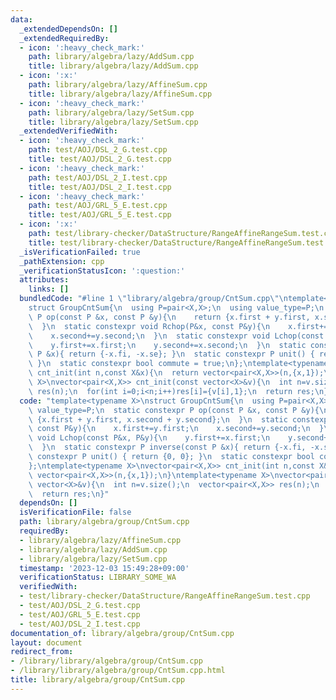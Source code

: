 ```yaml
---
data:
  _extendedDependsOn: []
  _extendedRequiredBy:
  - icon: ':heavy_check_mark:'
    path: library/algebra/lazy/AddSum.cpp
    title: library/algebra/lazy/AddSum.cpp
  - icon: ':x:'
    path: library/algebra/lazy/AffineSum.cpp
    title: library/algebra/lazy/AffineSum.cpp
  - icon: ':heavy_check_mark:'
    path: library/algebra/lazy/SetSum.cpp
    title: library/algebra/lazy/SetSum.cpp
  _extendedVerifiedWith:
  - icon: ':heavy_check_mark:'
    path: test/AOJ/DSL_2_G.test.cpp
    title: test/AOJ/DSL_2_G.test.cpp
  - icon: ':heavy_check_mark:'
    path: test/AOJ/DSL_2_I.test.cpp
    title: test/AOJ/DSL_2_I.test.cpp
  - icon: ':heavy_check_mark:'
    path: test/AOJ/GRL_5_E.test.cpp
    title: test/AOJ/GRL_5_E.test.cpp
  - icon: ':x:'
    path: test/library-checker/DataStructure/RangeAffineRangeSum.test.cpp
    title: test/library-checker/DataStructure/RangeAffineRangeSum.test.cpp
  _isVerificationFailed: true
  _pathExtension: cpp
  _verificationStatusIcon: ':question:'
  attributes:
    links: []
  bundledCode: "#line 1 \"library/algebra/group/CntSum.cpp\"\ntemplate<typename X>\n\
    struct GroupCntSum{\n  using P=pair<X,X>;\n  using value_type=P;\n  static constexpr\
    \ P op(const P &x, const P &y){\n    return {x.first + y.first, x.second + y.second};\n\
    \  }\n  static constexpr void Rchop(P&x, const P&y){\n    x.first+=y.first;\n\
    \    x.second+=y.second;\n  }\n  static constexpr void Lchop(const P&x, P&y){\n\
    \    y.first+=x.first;\n    y.second+=x.second;\n  }\n  static constexpr P inverse(const\
    \ P &x){ return {-x.fi, -x.se}; }\n  static constexpr P unit() { return {0, 0};\
    \ }\n  static constexpr bool commute = true;\n};\ntemplate<typename X>\nvector<pair<X,X>>\
    \ cnt_init(int n,const X&x){\n  return vector<pair<X,X>>(n,{x,1});\n}\ntemplate<typename\
    \ X>\nvector<pair<X,X>> cnt_init(const vector<X>&v){\n  int n=v.size();\n  vector<pair<X,X>>\
    \ res(n);\n  for(int i=0;i<n;i++)res[i]={v[i],1};\n  return res;\n}\n"
  code: "template<typename X>\nstruct GroupCntSum{\n  using P=pair<X,X>;\n  using\
    \ value_type=P;\n  static constexpr P op(const P &x, const P &y){\n    return\
    \ {x.first + y.first, x.second + y.second};\n  }\n  static constexpr void Rchop(P&x,\
    \ const P&y){\n    x.first+=y.first;\n    x.second+=y.second;\n  }\n  static constexpr\
    \ void Lchop(const P&x, P&y){\n    y.first+=x.first;\n    y.second+=x.second;\n\
    \  }\n  static constexpr P inverse(const P &x){ return {-x.fi, -x.se}; }\n  static\
    \ constexpr P unit() { return {0, 0}; }\n  static constexpr bool commute = true;\n\
    };\ntemplate<typename X>\nvector<pair<X,X>> cnt_init(int n,const X&x){\n  return\
    \ vector<pair<X,X>>(n,{x,1});\n}\ntemplate<typename X>\nvector<pair<X,X>> cnt_init(const\
    \ vector<X>&v){\n  int n=v.size();\n  vector<pair<X,X>> res(n);\n  for(int i=0;i<n;i++)res[i]={v[i],1};\n\
    \  return res;\n}"
  dependsOn: []
  isVerificationFile: false
  path: library/algebra/group/CntSum.cpp
  requiredBy:
  - library/algebra/lazy/AffineSum.cpp
  - library/algebra/lazy/AddSum.cpp
  - library/algebra/lazy/SetSum.cpp
  timestamp: '2023-12-03 15:49:28+09:00'
  verificationStatus: LIBRARY_SOME_WA
  verifiedWith:
  - test/library-checker/DataStructure/RangeAffineRangeSum.test.cpp
  - test/AOJ/DSL_2_G.test.cpp
  - test/AOJ/GRL_5_E.test.cpp
  - test/AOJ/DSL_2_I.test.cpp
documentation_of: library/algebra/group/CntSum.cpp
layout: document
redirect_from:
- /library/library/algebra/group/CntSum.cpp
- /library/library/algebra/group/CntSum.cpp.html
title: library/algebra/group/CntSum.cpp
---
```

